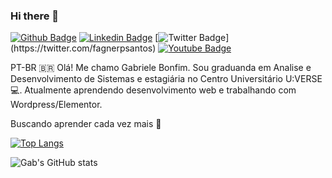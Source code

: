 ### Hi there 👋
[![Github Badge](https://img.shields.io/badge/-Github-000?style=flat-square&logo=Github&logoColor=white&link=https://github.com/gabrielebonfim)](https://github.com/gabrielebonfim)
[![Linkedin Badge](https://img.shields.io/badge/-LinkedIn-blue?style=flat-square&logo=Linkedin&logoColor=white&link=https://www.linkedin.com/in/gabrielealvesbonfim/)](https://www.linkedin.com/in/gabrielealvesbonfim/)
[![Twitter Badge](https://img.shields.io/badge/-Twitter-1ca0f1?style=flat-square&labelColor=1ca0f1&logo=twitter&logoColor=white&link=https://twitter.com/gabrielebonfim_)](https://twitter.com/fagnerpsantos)
[![Youtube Badge](https://img.shields.io/badge/-YouTube-ff0000?style=flat-square&labelColor=ff0000&logo=youtube&logoColor=white&link=https://www.youtube.com/user/TreinaWeb)](https://www.youtube.com/user/gabrielebonfim_)

PT-BR :brazil:
Olá! Me chamo Gabriele Bonfim. Sou graduanda em Analise e Desenvolvimento de Sistemas e estagiária no Centro Universitário U:VERSE :computer:. 
Atualmente aprendendo desenvolvimento web e trabalhando com Wordpress/Elementor. 

Buscando aprender cada vez mais 🌱

[![Top Langs](https://github-readme-stats.vercel.app/api/top-langs/?username=gabrielebonfim&layout=compact)](https://github.com/anuraghazra/github-readme-stats)

![Gab's GitHub stats](https://github-readme-stats.vercel.app/api?username=gabrielebonfim&show_icons=true&theme=dracula)
